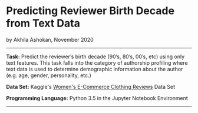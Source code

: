 # Predicting Reviewer Birth Decade from Text Data 
by Akhila Ashokan, November 2020 

***
**Task:** Predict the reviewer’s birth decade (90’s, 80’s, 00’s, etc)  using only text features. This task falls into the category of authorship profiling where text data is used to determine demographic information about the author (e.g. age, gender, personality, etc.)

**Data Set:** Kaggle's [Women's E-Commerce Clothing Reviews](https://www.kaggle.com/nicapotato/womens-ecommerce-clothing-reviews) Data Set

**Programming Language:** Python 3.5 in the Jupyter Notebook Environment
***